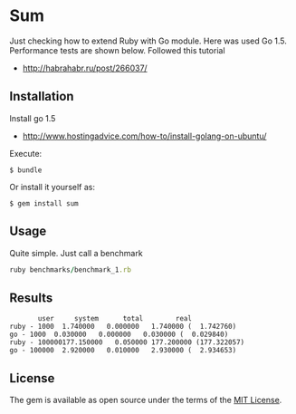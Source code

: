 # Sum

Just checking how to extend Ruby with Go module. Here was used Go 1.5. Performance tests are shown below. 
Followed this tutorial

* http://habrahabr.ru/post/266037/

## Installation

Install go 1.5

* http://www.hostingadvice.com/how-to/install-golang-on-ubuntu/

Execute:

    $ bundle

Or install it yourself as:

    $ gem install sum

## Usage

Quite simple. Just call a benchmark

```ruby
ruby benchmarks/benchmark_1.rb
```

## Results

```
       user     system      total        real
ruby - 1000  1.740000   0.000000   1.740000 (  1.742760)
go - 1000  0.030000   0.000000   0.030000 (  0.029840)
ruby - 100000177.150000   0.050000 177.200000 (177.322057)
go - 100000  2.920000   0.010000   2.930000 (  2.934653)
```

## License

The gem is available as open source under the terms of the [MIT License](http://opensource.org/licenses/MIT).


